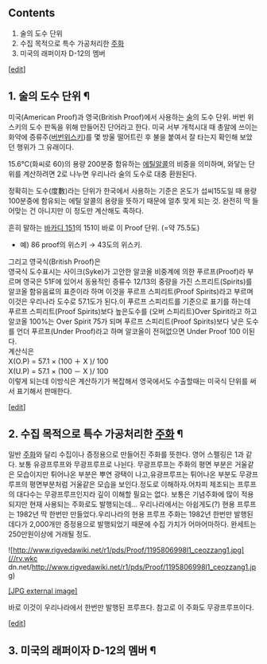 ## Contents

    

1. 술의 도수 단위 
2. 수집 목적으로 특수 가공처리한 [주화](%EC%A3%BC%ED%99%94.md)
3. 미국의 래퍼이자 D-12의 멤버 

[[edit](http://rigvedawiki.net/r1/wiki.php/Proof?action=edit&section=1)]

## 1. 술의 도수 단위 ¶

  

미국(American Proof)과 영국(British Proof)에서 사용하는 [술](%EC%88%A0.md)의 도수 단위. 버번
위스키의 도수 판독을 위해 만들어진 단어라고 한다. 미국 서부 개척시대 때 총알에 쓰이는 화약에 증류주([버번위스키](%EB%B2%84%EB%B2%88%20%EC%9C%84%EC%8A%A4%ED%82%A4.md))를 몇 방울 떨어트린 후 불을
붙여서 잘 타는지 확인해 보았던 행위가 그 유래이다.

  

15.6℃(화씨로 60)의 용량 200분중 함유하는 [에틸알콜](%EC%97%90%ED%8B%B8%20%EC%95%8C%EC%BD%9C.md)의 비중을 의미하며, 와닿는 단위를 계산하려면 2로
나누면 우리나라 술의 도수로 대충 환원된다.

  

정확히는 도수(度數)라는 단위가 한국에서 사용하는 기준은 온도가 섭씨15도일 때 용량 100분중에 함유되는 에틸 알콜의 용량을 뜻하기 때문에
얼추 맞게 되는 것. 완전히 딱 들어맞는 건 아니지만 이 정도만 계산해도 족하다.

  

흔히 말하는 [바카디 151](%EB%B0%94%EC%B9%B4%EB%94%94%20151.md)의 151이 바로 이 Proof 단위.
(=약 75.5도)

  

  * 예) 86 proof의 위스키 → 43도의 위스키.  

그리고 영국식(British Proof)은  
영국식 도수표시는 사이크(Syke)가 고안한 알코올 비중계에 의한 푸르프(Proof)라 부르며 영국은 51F에 있어서 동용적인 증류수
12/13의 중량을 가진 스프리트(Spirits)를 알코올 함유음료의 표준이라 하며 이것을 푸르프 스피리트(Proof Spirits)라고
부르며 이것은 우리나라 도수로 57.1도가 된다.이 푸르프 스피리트를 기준으로 표기를 하는데  
푸르프 스피리트(Proof Spirits)보다 높은도수를 (오버 스피리트)Over Spirit라고 하고 알코올 100%는 Over
Spirit 75가 되며 푸르프 스피리트(Proof Spirits)보다 낮은 도수를 언더 푸르프(Under Proof)라고 하며 알코올이
전혀없으면 Under Proof 100 이된다.  
계산식은  
X(O.P) = 57.1 × (100 ＋ X )/ 100  
X(U.P) = 57.1 × (100 － X )/ 100  
이렇게 되는데 이방식은 계산하기가 복잡해서 영국에서도 수출할때는 미국식 단위를 써서 표기해서 판매한다.

  

[[edit](http://rigvedawiki.net/r1/wiki.php/Proof?action=edit&section=2)]

## 2. 수집 목적으로 특수 가공처리한 [주화](%EC%A3%BC%ED%99%94.md) ¶

  

일반 [주화](%EC%A3%BC%ED%99%94.md)와 달리 수집이나 증정용으로 만들어진 주화를 뜻한다. 영어 스펠링은 1과 같다.
보통 유광프루프와 무광프루프로 나뉜다. 무광프루프는 주화의 평면 부분은 거울같은 모습이지만 튀어나온 부분은 뿌연 광택이 나고,유광프루프는
튀어나온 부분도 무광프루프의 평면부분처럼 거울같은 모습을 보인다.정도로 이해하자.어차피 제조되는 프루프의 대다수는 무광프루프인지라 깊이
이해할 필요는 없다. 보통은 기념주화에 많이 적용되지만 현재 사용되는 주화로도 발행되는데... 우리나라에서는 아쉽게도(?) 현용 프루프는
1982년 딱 한번만 만들었다.우리나라의 현용 프루프 주화는 1982년 한번만 발행된데다가 2,000개만 증정용으로 발행되었기 때문에 수집
가치가 어마어마하다. 완세트는 250만원이상에 거래될 정도.

  

![http://www.rigvedawiki.net/r1/pds/Proof/1195806998l1_ceozzang1.jpg](//rv.wkc
dn.net/http://www.rigvedawiki.net/r1/pds/Proof/1195806998l1_ceozzang1.jpg)

[[JPG external
image]](http://www.rigvedawiki.net/r1/pds/Proof/1195806998l1_ceozzang1.jpg)

  

바로 이것이 우리나라에서 한번만 발행된 프루프다. 참고로 이 주화도 무광프루프이다.

  
  

[[edit](http://rigvedawiki.net/r1/wiki.php/Proof?action=edit&section=3)]

## 3. 미국의 래퍼이자 D-12의 멤버 ¶

